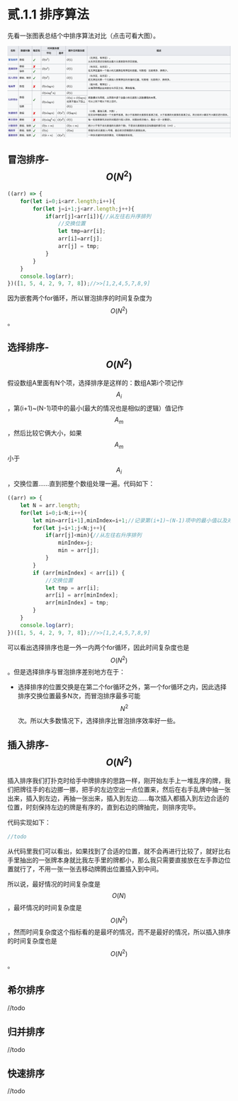 # 贰.1.1 排序算法

先看一张图表总结个中排序算法对比（点击可看大图）。

![](../.gitbook/assets/2.1.1.0.png)

## 冒泡排序- $$O(N^2)$$ 

```javascript
((arr) => {
    for(let i=0;i<arr.length;i++){
        for(let j=i+1;j<arr.length;j++){
            if(arr[j]<arr[i]){//从左往右升序排列
                //交换位置
                let tmp=arr[i];
                arr[i]=arr[j];
                arr[j] = tmp;
            }
        }
    }
    console.log(arr);
})([1, 5, 4, 2, 9, 7, 8]);//>>[1,2,4,5,7,8,9]
```

因为嵌套两个for循环，所以冒泡排序的时间复杂度为 $$O(N^2)$$ 。

## 选择排序- $$O(N^2)$$ 

假设数组A里面有N个项，选择排序是这样的：数组A第i个项记作 $$A_i$$，第\(i+1\)~\(N-1\)项中的最小\(最大的情况也是相似的逻辑）值记作 $$A_m$$ ，然后比较它俩大小，如果 $$A_m$$ 小于 $$A_i$$ ，交换位置……直到把整个数组处理一遍。代码如下：

```javascript
((arr) => {
    let N = arr.length;
    for(let i=0;i<N;i++){
        let min=arr[i+1],minIndex=i+1;//记录第(i+1)~(N-1)项中的最小值以及对应的索引
        for(let j=i+1;j<N;j++){
            if(arr[j]<min){//从左往右升序排列
                minIndex=j;
                min = arr[j];
            }            
        }
        if (arr[minIndex] < arr[i]) {
            //交换位置
            let tmp = arr[i];
            arr[i] = arr[minIndex];
            arr[minIndex] = tmp;
        }
    }
    console.log(arr);
})([1, 5, 4, 2, 9, 7, 8]);//>>[1,2,4,5,7,8,9]
```

可以看出选择排序也是一外一内两个for循环，因此时间复杂度也是 $$O(N^2)$$ 。但是选择排序与冒泡排序差别地方在于：

* 选择排序的位置交换是在第二个for循环之外，第一个for循环之内，因此选择排序交换位置最多N次，而冒泡排序最多可能 $$N^2$$ 次。所以大多数情况下，选择排序比冒泡排序效率好一些。

## 插入排序- $$O(N^2)$$ 

插入排序我们打扑克时给手中牌排序的思路一样，刚开始左手上一堆乱序的牌，我们把牌往手的右边挪一挪，把手的左边空出一点位置来，然后在右手乱牌中抽一张出来，插入到左边，再抽一张出来，插入到左边……每次插入都插入到左边合适的位置，时刻保持左边的牌是有序的，直到右边的牌抽完，则排序完毕。

代码实现如下：

```javascript
//todo
```

从代码里我们可以看出，如果找到了合适的位置，就不会再进行比较了，就好比右手里抽出的一张牌本身就比我左手里的牌都小，那么我只需要直接放在左手靠边位置就行了，不用一张一张去移动牌腾出位置插入到中间。

所以说，最好情况的时间复杂度是 $$O(N)$$ ，最坏情况的时间复杂度是 $$O(N^2)$$ ，然而时间复杂度这个指标看的是最坏的情况，而不是最好的情况，所以插入排序的时间复杂度也是 $$O(N^2)$$ 。

## 希尔排序

//todo

## 归并排序

//todo

## 快速排序

//todo



